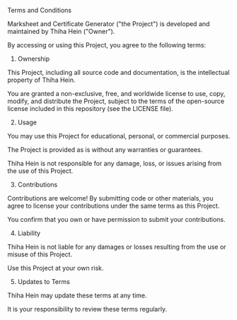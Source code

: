 Terms and Conditions

Marksheet and Certificate Generator ("the Project") is developed and maintained by Thiha Hein ("Owner").

By accessing or using this Project, you agree to the following terms:

1. Ownership
   
This Project, including all source code and documentation, is the intellectual property of Thiha Hein.

You are granted a non-exclusive, free, and worldwide license to use, copy, modify, and distribute the Project, subject to the terms of the open-source license included in this repository (see the LICENSE file).

2. Usage
   
You may use this Project for educational, personal, or commercial purposes.

The Project is provided as is without any warranties or guarantees.

Thiha Hein is not responsible for any damage, loss, or issues arising from the use of this Project.

3. Contributions
   
Contributions are welcome! By submitting code or other materials, you agree to license your contributions under the same terms as this Project.

You confirm that you own or have permission to submit your contributions.

4. Liability
   
Thiha Hein is not liable for any damages or losses resulting from the use or misuse of this Project.

Use this Project at your own risk.

5. Updates to Terms
   
Thiha Hein may update these terms at any time.

It is your responsibility to review these terms regularly.


